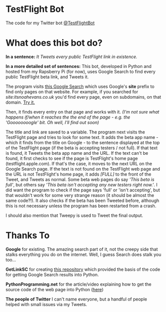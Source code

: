 # TestFlight Bot
The code for my Twitter bot [@TestFlightBot](https://twitter.com/TestFlightBot)

# What does this bot do?
**In a sentence:**
*It Tweets every public TestFlight link in existence.*

**In a more detailed set of sentences:**
This bot, developed in Python and hosted from my Rapsberry Pi (for now), uses Google Search to find every public TestFlight beta link, and Tweets it.

The program visits [this Google Search](https://www.google.com/search?q=site:testflight.apple.com) which uses Google's **site** prefix to find only pages on that website. For example, if you searched for *site:itsnoahevans.co.uk* you'd find every page, even on subdomains, on that domain. [Try it.](https://www.google.com/search?q=site:itsnoahevans.co.uk)

Then, it finds every entry on that page and works with it. *(I'm not sure what happens if/when it reaches the the end of the page - e.g. the 'Goooooooogle' bit. Oh well, I'll find out soon)*

The title and link are saved to a variable. The program next visits the TestFlight page and tries to look for some text. It adds the beta app name - which it finds from the title on Google - to the sentence displayed at the top of the TestFlight page (if the beta is accepting testers / not full). If that text is found, it Tweets the beta app name and the URL. If the text can't be found, it first checks to see if the page is TestFlight's home page (testflight.apple.com). If that's the case, it moves to the next URL on the Google Search page. If the text is not found on the TestFlight web page and the URL is not TestFlight's home page, it adds *[FULL]* to the front of the Tweet, and Tweets as normal. Some beta web pages do say *'This beta is full'*, but others say *'This beta isn't accepting any new testers right now.'*. I did want the program to check if the page says 'full' or 'isn't accepting', but that wouldn't work for some very strange reason (it should be almost the same code?!). It also checks if the beta has been Tweeted before, although this is not necessary unless the program has been restarted from a crash.

I should also mention that Tweepy is used to Tweet the final output.

# Thanks To
**Google** for existing. The amazing search part of it, not the creepy side that stalks everything you do on the internet. Well, I guess Search does stalk you too...

**GetLinkSC** for creating [this repository](https://github.com/getlinksc/scrape_google) which provided the basis of the code for getting Google Search results into Python.

**PythonProgramming.net** for the article/video explaining how to get the source code of the web page into Python ([here](https://pythonprogramming.net/parse-website-using-regular-expressions-urllib))

**The people of Twitter** I can't name everyone, but a handful of people helped with small issues via my Tweets.
